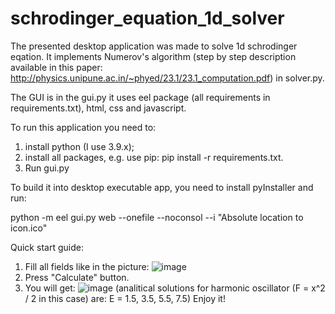 # schrodinger_equation_1d_solver

The presented desktop application was made to solve 1d schrodinger eqation. It implements Numerov's algorithm (step by step description available in this paper: http://physics.unipune.ac.in/~phyed/23.1/23.1_computation.pdf) in solver.py.

The GUI is in the gui.py it uses eel package (all requirements in requirements.txt), html, css and javascript.

To run this application you need to:
1. install python (I use 3.9.x);
2. install all packages, e.g. use pip: pip install -r requirements.txt.
3. Run gui.py

To build it into desktop executable app, you need to install pyInstaller and run:

python -m eel gui.py web --onefile --noconsol --i "Absolute location to icon.ico"

Quick start guide:
1. Fill all fields like in the picture:
![image](https://user-images.githubusercontent.com/48184708/147402849-544cb7d5-b982-41f8-8a0f-a252c24ef637.png)
2. Press "Calculate" button.
3. You will get:
![image](https://user-images.githubusercontent.com/48184708/147402871-0c2ba2e8-8505-4203-8688-c09a833bfe09.png)
(analitical solutions for harmonic oscillator (F = x^2 / 2 in this case) are: E = 1.5, 3.5, 5.5, 7.5)
Enjoy it!
